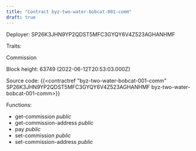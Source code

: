 ```yaml
---
title: "Contract byz-two-water-bobcat-001-comm"
draft: true
---
```

Deployer: SP26K3JHN9YP2QDST5MFC3GYQY6V4Z523AGHANHMF

Traits:
 
Commission


Block height: 63749 (2022-06-12T20:53:03.000Z)

Source code: {{<contractref "byz-two-water-bobcat-001-comm" SP26K3JHN9YP2QDST5MFC3GYQY6V4Z523AGHANHMF byz-two-water-bobcat-001-comm>}}

Functions:

* get-commission _public_
* get-commission-address _public_
* pay _public_
* set-commission _public_
* set-commission-address _public_
